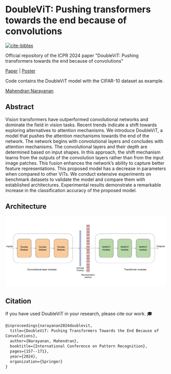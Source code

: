 # DoubleViT: Pushing transformers towards the end because of convolutions

[![cite-bibtex](https://img.shields.io/badge/Cite-BibTeX-1f425f.svg)](#cite) 

Official repository of the ICPR 2024 paper "DoubleViT: Pushing transformers towards the end because of convolutions"

[Paper](https://link.springer.com/chapter/10.1007/978-3-031-78186-5_11) | [Poster](https://github.com/mahendran-narayanan/Double-ViT/blob/main/docs/icpr24_poster.pdf)

Code contains the DoubleViT model with the CIFAR-10 dataset as example.

[Mahendran Narayanan](https://scholar.google.de/citations?user=c8subicAAAAJ)

## Abstract

Vision transformers have outperformed convolutional networks and dominate the field in vision tasks. Recent trends indicate a shift towards exploring alternatives to attention mechanisms. We introduce DoubleViT, a model that pushes the attention mechanisms towards the end of the network. The network begins with convolutional layers and concludes with attention mechanisms. The convolutional layers and their depth are determined based on input shapes. In this approach, the shift mechanism learns from the outputs of the convolution layers rather than from the input image patches. This fusion enhances the network’s ability to capture better feature representations. This proposed model has a decrease in parameters when compared to other ViTs. We conduct extensive experiments on benchmark datasets to validate the model and compare them with established architectures. Experimental results demonstrate a remarkable increase in the classification accuracy of the proposed model.

## Architecture

![Architecture](https://github.com/mahendran-narayanan/Double-ViT/blob/main/docs/arch_1.svg)


## Citation
If you have used DoubleViT in your research, please cite our work. 🎓

```
@inproceedings{narayanan2024doublevit,
  title={DoubleViT: Pushing Transformers Towards the End Because of Convolutions},
  author={Narayanan, Mahendran},
  booktitle={International Conference on Pattern Recognition},
  pages={157--171},
  year={2024},
  organization={Springer}
}
```